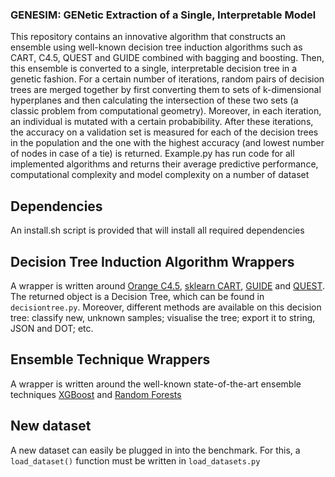 ### GENESIM: GENetic Extraction of a Single, Interpretable Model

This repository contains an innovative algorithm that constructs an ensemble using well-known decision tree induction algorithms such as CART, C4.5, QUEST and GUIDE combined with bagging and boosting. Then, this ensemble is converted to a single, interpretable decision tree in a genetic fashion. For a certain number of iterations, random pairs of decision trees are merged together by first converting them to sets of k-dimensional hyperplanes and then calculating the intersection of these two sets (a classic problem from computational geometry). Moreover, in each iteration, an individual is mutated with a certain probabibility. After these iterations, the accuracy on a validation set is measured for each of the decision trees in the population and the one with the highest accuracy (and lowest number of nodes in case of a tie) is returned. Example.py has run code for all implemented algorithms and returns their average predictive performance, computational complexity and model complexity on a number of dataset

## Dependencies

An install.sh script is provided that will install all required dependencies

## Decision Tree Induction Algorithm Wrappers

A wrapper is written around [Orange C4.5](http://docs.orange.biolab.si/2/reference/rst/Orange.classification.tree.html#Orange.classification.tree.C45Learner), [sklearn CART](http://scikit-learn.org/stable/modules/generated/sklearn.tree.DecisionTreeClassifier.html), [GUIDE](https://www.stat.wisc.edu/~loh/guide.html) and [QUEST](https://www.stat.wisc.edu/~loh/quest.html). The returned object is a Decision Tree, which can be found in `decisiontree.py`. Moreover, different methods are available on this decision tree: classify new, unknown samples; visualise the tree; export it to string, JSON and DOT; etc.

## Ensemble Technique Wrappers

A wrapper is written around the well-known state-of-the-art ensemble techniques [XGBoost](http://xgboost.readthedocs.io/en/latest/python/python_intro.html) and [Random Forests](http://scikit-learn.org/stable/modules/generated/sklearn.ensemble.RandomForestClassifier.html)

## New dataset

A new dataset can easily be plugged in into the benchmark. For this, a `load_dataset()` function must be written in `load_datasets.py`